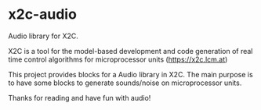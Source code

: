 # x2c-audio
Audio library for X2C.


X2C is a tool for the model-based development and code generation of real time control algorithms for microprocessor units (https://x2c.lcm.at)

This project provides blocks for a Audio library in X2C. The main purpose is to have some blocks to generate sounds/noise on microprocessor units.

Thanks for reading and have fun with audio!
